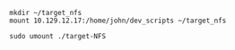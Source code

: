```shell-session
mkdir ~/target_nfs
mount 10.129.12.17:/home/john/dev_scripts ~/target_nfs
```

```shell-session
sudo umount ./target-NFS
```